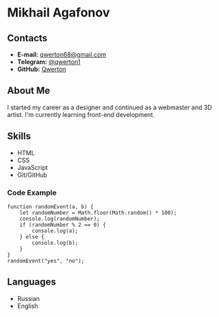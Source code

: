 # Mikhail Agafonov


## Contacts
* **E-mail:** qwerton68@gmail.com
* **Telegram:** [@qwerton1](https://t.me/qwerton1)
* **GitHub:** [Qwerton](https://github.com/Qwerton)

## About Me
I started my career as a designer and continued as a webmaster and 3D artist. I'm currently learning front-end development.

## Skills
  * HTML
  * CSS
  * JavaScript
  * Git/GitHub


### Code Example
```
function randomEvent(a, b) {
    let randomNumber = Math.floor(Math.random() * 100);
    console.log(randomNumber);
    if (randomNumber % 2 == 0) {
        console.log(a);
    } else {
        console.log(b);
    }
}
randomEvent("yes", "no");
```
## Languages
  * Russian
  * English


